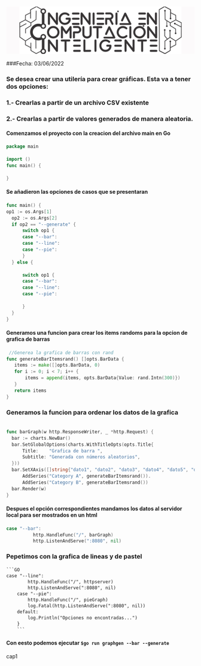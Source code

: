![ICI LOGO](imgs/ici_logo.png)

###Fecha: 03/06/2022

### Se desea crear una utilería para crear gráficas. Esta va a tener dos opciones:
### 1.- Crearlas a partir de un archivo CSV existente
### 2.- Crearlas a partir de valores generados de manera aleatoria.


#### Comenzamos el proyecto con la creacion del archivo main en Go

```GO
package main

import ()
func main() {
	
}
 ```
 #### Se añadieron las opciones de casos que se presentaran
 
  ```GO
  func main() {
  op1 := os.Args[1]
	op2 := os.Args[2]
	if op2 == "--generate" {
		switch op1 {
		case "--bar":
		case "--line":	
		case "--pie":
		}
	} else {

		switch op1 {
		case "--bar":
		case "--line":
		case "--pie":

		}
	}
}
   ```
#### Generamos una funcion para crear los items randoms para la opcion de grafica de barras
 ```GO
  //Generea la grafica de barras con rand
func generateBarItemsrand() []opts.BarData {
	items := make([]opts.BarData, 0)
	for i := 0; i < 7; i++ {
		items = append(items, opts.BarData{Value: rand.Intn(300)})
	}
	return items
}
 ```
 ### Generamos la funcion para ordenar los datos de la grafica
  ```GO
  
func barGraph(w http.ResponseWriter, _ *http.Request) {
	bar := charts.NewBar()
	bar.SetGlobalOptions(charts.WithTitleOpts(opts.Title{
		Title:    "Grafica de barra ",
		Subtitle: "Generada con números aleatorios",
	}))
	bar.SetXAxis([]string{"dato1", "dato2", "dato3", "dato4", "dato5", "dato6", "dato7"}).
		AddSeries("Category A", generateBarItemsrand()).
		AddSeries("Category B", generateBarItemsrand())
	bar.Render(w)
}
 ```
 #### Despues el opción correspondientes mandamos los datos al servidor local para ser mostrados en un html
  ```GO
 case "--bar":
			http.HandleFunc("/", barGraph)
			http.ListenAndServe(":8080", nil)
   ```
   
   ### Pepetimos con la grafica de lineas y de pastel 
    ```GO
    case "--line":
			http.HandleFunc("/", httpserver)
			http.ListenAndServe(":8080", nil)
		case "--pie":
			http.HandleFunc("/", pieGraph)
			log.Fatal(http.ListenAndServe(":8080", nil))
		default:
			log.Println("Opciones no encontradas...")
		}
		```
 
 #### Con eesto podemos ejecutar ```$go run graphgen --bar --generate```
 
 cap1
 
 
 
   
